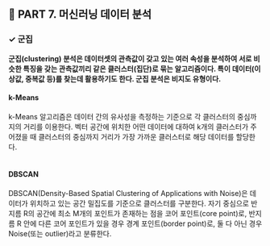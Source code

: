 <h2>📌 PART 7. 머신러닝 데이터 분석</h2>
<h3>✓ 군집</h3>

**군집(clustering) 분석은 데이터셋의 관측값이 갖고 있는 여러 속성을 분석하여 서로 비슷한 특징을 갖는 관측값끼리 같은 클러스터(집단)로 묶는 알고리즘이다. 특이 데이터(이상값, 중복값 등)를 찾는데 활용하기도 한다. 군집 분석은 비지도 유형이다.**

<h4>k-Means</h4>
k-Means 알고리즘은 데이터 간의 유사성을 측정하는 기준으로 각 클러스터의 중심까지의 거리를 이용한다. 벡터 공간에 위치한 어떤 데이터에 대하여 k개의 클러스터가 주어졌을 때 클러스터의 중심까지 거리가 가장 가까운 클러스터로 해당 데이터를 할당한다.<br>
<br>

<h4>DBSCAN</h4>
DBSCAN(Density-Based Spatial Clustering of Applications with Noise)은 데이터가 위치하고 있는 공간 밀집도를 기준으로 클러스터를 구분한다. 자기 중심으로 반지름 R의 공간에 최소 M개의 포인트가 존재하는 점을 코어 포인트(core point)로, 반지름 R 안에 다른 코어 포인트가 있을 경우 경계 포인트(border point)로, 둘 다 아닌 경우 Noise(또는 outlier)라고 분류한다.<br>
<br>

